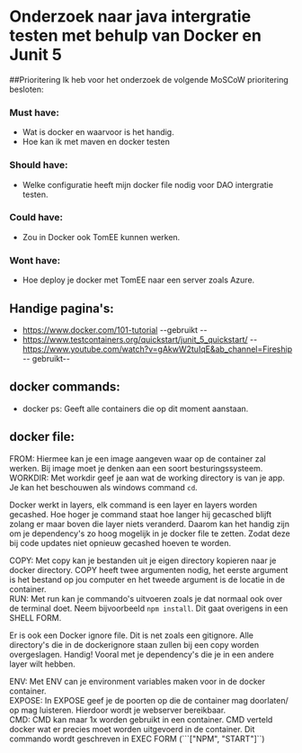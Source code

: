 # Onderzoek naar java intergratie testen met behulp van Docker en Junit 5

##Prioritering
Ik heb voor het onderzoek de volgende MoSCoW prioritering besloten:
### Must have:
- Wat is docker en waarvoor is het handig.
- Hoe kan ik met maven en docker testen
### Should have:
- Welke configuratie heeft mijn docker file nodig voor DAO intergratie testen.
### Could have:
- Zou in Docker ook TomEE kunnen werken.
### Wont have:
- Hoe deploy je docker met TomEE naar een server zoals Azure.

## Handige pagina's:
- https://www.docker.com/101-tutorial --gebruikt --
- https://www.testcontainers.org/quickstart/junit_5_quickstart/
-- https://www.youtube.com/watch?v=gAkwW2tuIqE&ab_channel=Fireship -- gebruikt-- 
  
## docker commands:
- docker ps: Geeft alle containers die op dit moment aanstaan.

## docker file:
FROM: Hiermee kan je een image aangeven waar op de container zal werken. Bij image moet je denken aan een soort besturingssysteem. <br>
WORKDIR: Met workdir geef je aan wat de working directory is van je app. Je kan het beschouwen als windows command ```cd```.<br>

Docker werkt in layers, elk command is een layer en layers worden gecashed. Hoe hoger je command staat hoe langer hij gecasched blijft zolang er maar boven die layer niets veranderd. Daarom kan het handig zijn om je dependency's zo hoog mogelijk in je docker file te zetten. Zodat deze bij code updates niet opnieuw gecashed hoeven te worden. <br>

COPY: Met copy kan je bestanden uit je eigen directory kopieren naar je docker directory. COPY heeft twee argumenten nodig, het eerste argument is het bestand op jou computer en het tweede argument is de locatie in de container. <br>
RUN: Met run kan je commando's uitvoeren zoals je dat normaal ook over de terminal doet. Neem bijvoorbeeld ```npm install```. Dit gaat overigens in een SHELL FORM.<br>

Er is ook een Docker ignore file. Dit is net zoals een gitignore. Alle directory's die in de dockerignore staan zullen bij een copy worden overgeslagen. Handig! Vooral met je dependency's die je in een andere layer wilt hebben.<br>

ENV: Met ENV can je environment variables maken voor in de docker container.<br>
EXPOSE: In EXPOSE geef je de poorten op die de container mag doorlaten/ op mag luisteren. Hierdoor wordt je webserver bereikbaar. <br>
CMD: CMD kan maar 1x worden gebruikt in een container. CMD verteld docker wat er precies moet worden uitgevoerd in de container. Dit commando wordt geschreven in EXEC FORM (```["NPM", "START"]``)








